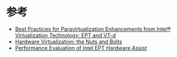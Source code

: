 

# 参考

* [Best Practices for Paravirtualization Enhancements from Intel® Virtualization Technology: EPT and VT-d](https://software.intel.com/en-us/articles/best-practices-for-paravirtualization-enhancements-from-intel-virtualization-technology-ept-and-vt-d)
* [Hardware Virtualization: the Nuts and Bolts](http://www.anandtech.com/show/2480/10)
* [Performance Evaluation of Intel EPT Hardware Assist](https://www.vmware.com/pdf/Perf_ESX_Intel-EPT-eval.pdf)